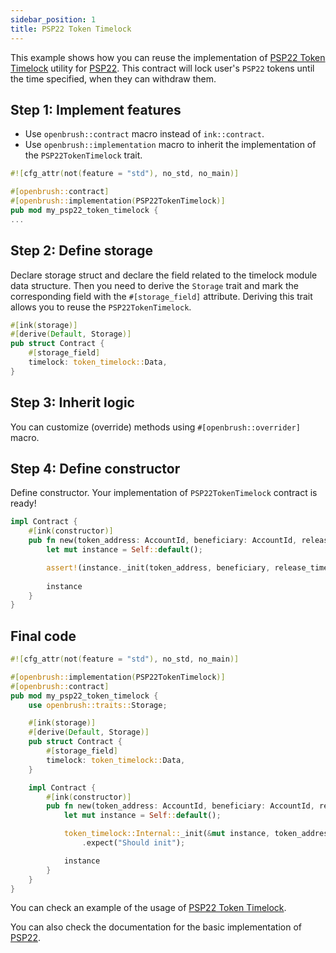 ```yaml
---
sidebar_position: 1
title: PSP22 Token Timelock
---
```


This example shows how you can reuse the implementation of [PSP22 Token Timelock](https://github.com/727-Ventures/openbrush-contracts/tree/main/contracts/src/token/psp22/src/utils/token_timelock.rs) utility for [PSP22](https://github.com/727-Ventures/openbrush-contracts/tree/main/contracts/src/token/psp22). This contract will lock user's `PSP22` tokens until the time specified, when they can withdraw them.

## Step 1: Implement features

- Use `openbrush::contract` macro instead of `ink::contract`.
- Use `openbrush::implementation` macro to inherit the implementation of the `PSP22TokenTimelock` trait.

```rust
#![cfg_attr(not(feature = "std"), no_std, no_main)]

#[openbrush::contract]
#[openbrush::implementation(PSP22TokenTimelock)]
pub mod my_psp22_token_timelock {
...
```

## Step 2: Define storage

Declare storage struct and declare the field related to the timelock module data structure.
Then you need to derive the `Storage` trait and mark the corresponding field with
the `#[storage_field]` attribute. Deriving this trait allows you to reuse the
`PSP22TokenTimelock`.

```rust
#[ink(storage)]
#[derive(Default, Storage)]
pub struct Contract {
    #[storage_field]
    timelock: token_timelock::Data,
}
```

## Step 3: Inherit logic

You can customize (override) methods using `#[openbrush::overrider]` macro.

## Step 4: Define constructor

Define constructor. Your implementation of `PSP22TokenTimelock` contract is ready!

```rust
impl Contract {
    #[ink(constructor)]
    pub fn new(token_address: AccountId, beneficiary: AccountId, release_time: Timestamp) -> Self {
        let mut instance = Self::default();

        assert!(instance._init(token_address, beneficiary, release_time).is_ok());
        
        instance
    }
}
```

## Final code
```rust
#![cfg_attr(not(feature = "std"), no_std, no_main)]

#[openbrush::implementation(PSP22TokenTimelock)]
#[openbrush::contract]
pub mod my_psp22_token_timelock {
    use openbrush::traits::Storage;

    #[ink(storage)]
    #[derive(Default, Storage)]
    pub struct Contract {
        #[storage_field]
        timelock: token_timelock::Data,
    }

    impl Contract {
        #[ink(constructor)]
        pub fn new(token_address: AccountId, beneficiary: AccountId, release_time: Timestamp) -> Self {
            let mut instance = Self::default();

            token_timelock::Internal::_init(&mut instance, token_address, beneficiary, release_time)
                .expect("Should init");

            instance
        }
    }
}

```

You can check an example of the usage of [PSP22 Token Timelock](https://github.com/727-Ventures/openbrush-contracts/tree/main/examples/psp22_utils/token_timelock).

You can also check the documentation for the basic implementation of [PSP22](/smart-contracts/PSP22).